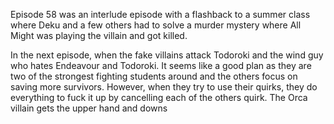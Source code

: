 Episode 58 was an interlude episode with a flashback to a summer class where Deku and a few others had to solve a murder mystery where All Might was playing the villain and got killed. 

In the next episode, when the fake villains attack Todoroki and the wind guy who hates Endeavour and Todoroki. It seems like a good plan as they are two of the strongest fighting students around and the others focus on saving more survivors. However, when they try to use their quirks, they do everything to fuck it up by cancelling each of the others quirk. The Orca villain gets the upper hand and downs 